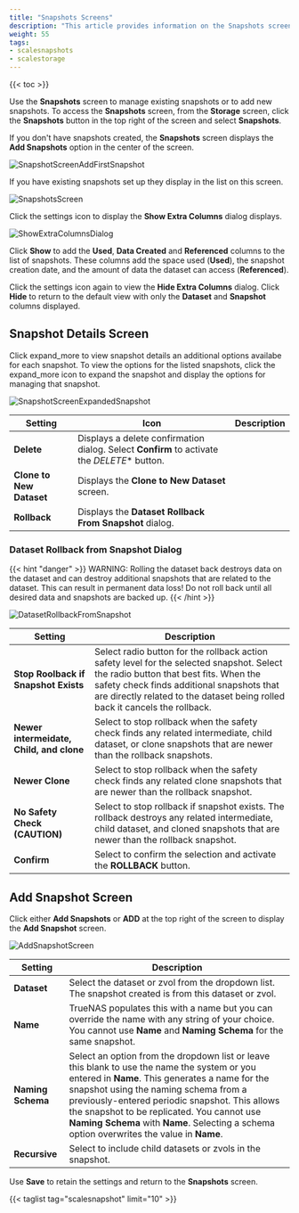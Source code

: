 ```yaml
---
title: "Snapshots Screens"
description: "This article provides information on the Snapshots screen settings and functions."
weight: 55 
tags:
- scalesnapshots
- scalestorage
---
```


{{< toc >}}

Use the **Snapshots** screen to manage existing snapshots or to add new snapshots. To access the **Snapshots** screen, from the **Storage** screen, click the **Snapshots** button in the top right of the screen and select **Snapshots**.

If you don't have snapshots created, the **Snapshots** screen displays the **Add Snapshots** option in the center of the screen. 

![SnapshotScreenAddFirstSnapshot](/images/SCALE/22.02/SnapshotScreenAddFirstSnapshot.png "Create a New Snapshot")

If you have existing snapshots set up they display in the list on this screen.

![SnapshotsScreen](/images/SCALE/22.02/SnapshotsScreen.png "Snapshot Screen")

Click the <span class="material-icons">settings</span> icon to display the **Show Extra Columns** dialog displays. 

![ShowExtraColumnsDialog](/images/SCALE/22.02/ShowExtraColumnsDialog.png "Show Extra Columns")

Click **Show** to add the **Used**, **Data Created** and **Referenced** columns to the list of snapshots. These columns add the space used (**Used**), the snapshot creation date, and the amount of data the dataset can access (**Referenced**).

Click the <span class="material-icons">settings</span> icon again to view the **Hide Extra Columns** dialog. Click **Hide** to return to the default view with only the **Dataset** and **Snapshot** columns displayed.

## Snapshot Details Screen

Click <span class="material-icons">expand_more</span> to view snapshot details an additional options availabe for each snapshot.
 To view the options for the listed snapshots, click the <span class="material-icons">expand_more</span> icon to expand the snapshot and display the options for managing that snapshot.

![SnapshotScreenExpandedSnapshot](/images/SCALE/22.02/SnapshotScreenExpandedSnapshot.png "Snapshot Options")

| Setting | Icon | Description |
|---------|------|-------------|
| **Delete** | Displays a delete confirmation dialog. Select **Confirm** to activate the *DELETE** button. |
| **Clone to New Dataset** |  Displays the **Clone to New Dataset** screen. |
| **Rollback** | Displays the **Dataset Rollback From Snapshot** dialog. |

### Dataset Rollback from Snapshot Dialog
{{< hint "danger" >}}
WARNING: Rolling the dataset back destroys data on the dataset and can destroy additional snapshots that are related to the dataset. 
This can result in permanent data loss!
Do not roll back until all desired data and snapshots are backed up.
{{< /hint >}}

![DatasetRollbackFromSnapshot](/images/SCALE/22.02/DatasetRollbackFromSnapshot.png "Dataset Rollback from Snapshot Options")

| Setting | Description |
|---------|-------------|
| **Stop Roolback if Snapshot Exists** | Select radio button for the rollback action safety level for the selected snapshot. Select the radio button that best fits. When the safety check finds additional snapshots that are directly related to the dataset being rolled back it cancels the rollback. |
| **Newer intermeidate, Child, and clone** | Select to stop rollback when the safety check finds any related intermediate, child dataset, or clone snapshots that are newer than the rollback snapshots. |
| **Newer Clone** | Select to stop rollback when the safety check finds any related clone snapshots that are newer than the rollback snapshot. |
| **No Safety Check (CAUTION)** | Select to stop rollback if snapshot exists. The rollback destroys any related intermediate, child dataset, and cloned snapshots that are newer than the rollback snapshot.  |
| **Confirm** | Select to confirm the selection and activate the **ROLLBACK** button. |

## Add Snapshot Screen

Click either **Add Snapshots** or **ADD** at the top right of the screen to display the **Add Snapshot** screen.

![AddSnapshotScreen](/images/SCALE/22.02/AddSnapshotScreen.png "Add a New Snapshot")

| Setting | Description |
|---------|-------------|
| **Dataset** | Select the dataset or zvol from the dropdown list. The snapshot created is from this dataset or zvol. |
| **Name** | TrueNAS populates this with a name but you can override the name with any string of your choice. You cannot use **Name** and **Naming Schema** for the same snapshot. |
| **Naming Schema** | Select an option from the dropdown list or leave this blank to use the name the system or you entered in **Name**. This generates a name for the snapshot using the naming schema from a previously-entered periodic snapshot. This allows the snapshot to be replicated. You cannot use **Naming Schema** with **Name**. Selecting a schema option overwrites the value in **Name**. |
| **Recursive** | Select to include child datasets or zvols in the snapshot. |

Use **Save** to retain the settings and return to the **Snapshots** screen.

{{< taglist tag="scalesnapshot" limit="10" >}}